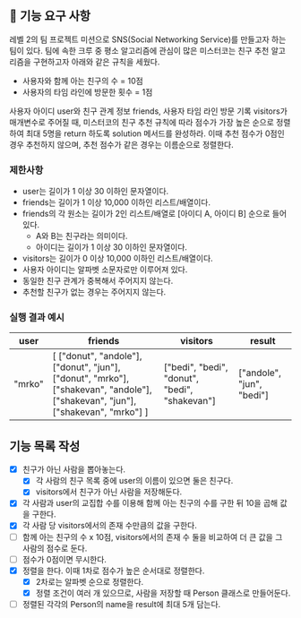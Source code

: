 ## 🚀 기능 요구 사항

레벨 2의 팀 프로젝트 미션으로 SNS(Social Networking Service)를 만들고자 하는 팀이 있다. 팀에 속한 크루 중 평소 알고리즘에 관심이 많은 미스터코는 친구 추천 알고리즘을 구현하고자 아래와 같은 규칙을 세웠다.

- 사용자와 함께 아는 친구의 수 = 10점 
- 사용자의 타임 라인에 방문한 횟수 = 1점

사용자 아이디 user와 친구 관계 정보 friends, 사용자 타임 라인 방문 기록 visitors가 매개변수로 주어질 때, 미스터코의 친구 추천 규칙에 따라 점수가 가장 높은 순으로 정렬하여 최대 5명을 return 하도록 solution 메서드를 완성하라. 이때 추천 점수가 0점인 경우 추천하지 않으며, 추천 점수가 같은 경우는 이름순으로 정렬한다.

### 제한사항

- user는 길이가 1 이상 30 이하인 문자열이다.
- friends는 길이가 1 이상 10,000 이하인 리스트/배열이다.
- friends의 각 원소는 길이가 2인 리스트/배열로 [아이디 A, 아이디 B] 순으로 들어있다.
  - A와 B는 친구라는 의미이다.
  - 아이디는 길이가 1 이상 30 이하인 문자열이다.
- visitors는 길이가 0 이상 10,000 이하인 리스트/배열이다.
- 사용자 아이디는 알파벳 소문자로만 이루어져 있다.
- 동일한 친구 관계가 중복해서 주어지지 않는다.
- 추천할 친구가 없는 경우는 주어지지 않는다.

### 실행 결과 예시

| user | friends | visitors | result |
| --- | --- | --- | --- |
| "mrko" | [ ["donut", "andole"], ["donut", "jun"], ["donut", "mrko"], ["shakevan", "andole"], ["shakevan", "jun"], ["shakevan", "mrko"] ] | ["bedi", "bedi", "donut", "bedi", "shakevan"] | ["andole", "jun", "bedi"] |

## 기능 목록 작성
- [x] 친구가 아닌 사람을 뽑아놓는다.
  - [x] 각 사람의 친구 목록 중에 user의 이름이 있으면 둘은 친구다.
  - [x] visitors에서 친구가 아닌 사람을 저장해둔다.
- [x] 각 사람과 user의 교집합 수를 이용해 함께 아는 친구의 수를 구한 뒤 10을 곱해 값을 구한다.
- [x] 각 사람 당 visitors에서의 존재 수만큼의 값을 구한다.
- [ ] 함께 아는 친구의 수 x 10점, visitors에서의 존재 수 둘을 비교하여 더 큰 값을 그 사람의 점수로 둔다.
- [ ] 점수가 0점이면 무시한다.
- [x] 정렬을 한다. 이때 1차로 점수가 높은 순서대로 정렬한다.
  - [x] 2차로는 알파벳 순으로 정렬한다.
  - [x] 정렬 조건이 여러 개 있으므로, 사람을 저장할 때 Person 클래스로 만들어둔다.
- [ ] 정렬된 각각의 Person의 name을 result에 최대 5개 담는다.
